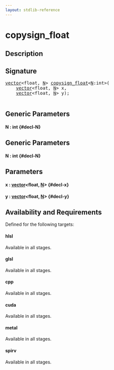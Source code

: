 ```yaml
---
layout: stdlib-reference
---
```


# copysign\_float

## Description





## Signature 

<pre>
<a href="/stdlib-reference/types/vector/index">vector</a>&lt;float, <a href="/stdlib-reference/types/vector/index#decl-N" class="code_var">N</a>&gt; <a href="/stdlib-reference/global-decls/copysign_float">copysign_float</a>&lt;<a href="/stdlib-reference/global-decls/copysign_float#decl-N" class="code_var">N</a>:int&gt;(
    <a href="/stdlib-reference/types/vector/index">vector</a>&lt;float, <a href="/stdlib-reference/types/vector/index#decl-N" class="code_var">N</a>&gt; <span class='code_param'>x</span>,
    <a href="/stdlib-reference/types/vector/index">vector</a>&lt;float, <a href="/stdlib-reference/types/vector/index#decl-N" class="code_var">N</a>&gt; <span class='code_param'>y</span>);

</pre>

## Generic Parameters

#### N  : int {#decl-N}

## Generic Parameters

#### N  : int {#decl-N}

## Parameters

#### x  : [vector](/stdlib-reference/types/vector/index)\<float, [N](/stdlib-reference/types/vector/index#decl-N)\> {#decl-x}
#### y  : [vector](/stdlib-reference/types/vector/index)\<float, [N](/stdlib-reference/types/vector/index#decl-N)\> {#decl-y}

## Availability and Requirements

Defined for the following targets:

#### hlsl
Available in all stages.

#### glsl
Available in all stages.

#### cpp
Available in all stages.

#### cuda
Available in all stages.

#### metal
Available in all stages.

#### spirv
Available in all stages.



